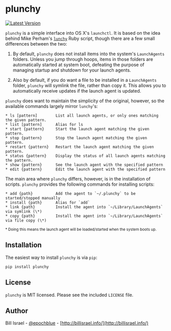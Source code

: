 # plunchy

[![Latest Version](https://pypip.in/version/plunchy/badge.svg)](https://pypi.python.org/pypi/plunchy/)

`plunchy` is a simple interface into OS X's `launchctl`. It is based on the idea
behind Mike Perham's [`lunchy`](https://github.com/mperham/lunchy) Ruby script,
though there are a few small differences between the two:

1. By default, `plunchy` does not install items into the system's `LaunchAgents`
folders. Unless you jump through hoops, items in those folders are automatically
started at system boot, defeating the purpose of managing startup and
shutdown for your launch agents.

2. Also by default, if you do want a file to be installed in a `LaunchAgents`
folder, `plunchy` will symlink the file, rather than copy it. This allows you
to automatically receive updates if the launch agent is updated.


`plunchy` does want to maintain the simplicity of the original, however, so the
available commands largely mirror `lunchy`'s:

    * ls [pattern]        List all launch agents, or only ones matching the given pattern.
    * list [pattern]      Alias for ls
    * start {pattern}     Start the launch agent matching the given pattern.
    * stop {pattern}      Stop the launch agent matching the given pattern.
    * restart {pattern}   Restart the launch agent matching the given pattern.
    * status {pattern}    Display the status of all launch agents matching the pattern.
    * show {pattern}      See the launch agent with the specified pattern
    * edit {pattern}      Edit the launch agent with the specified pattern

The main area where `plunchy` differs, however, is in the installation of scripts. `plunchy`
provides the following commands for installing scripts:

    * add {path}          Add the agent to `~/.plunchy` to be started/stopped manually
    * install {path}      Alias for `add`
    * link {path}         Install the agent into `~/Library/LaunchAgents` via symlink (\*)
    * copy {path}         Install the agent into `~/Library/LaunchAgents` via file copy (\*)


<small>\* Doing this means the launch agent will be loaded/started when the system boots up.</small>


## Installation

The easiest way to install `plunchy` is via `pip`:

    pip install plunchy

## License

`plunchy` is MIT licensed. Please see the included `LICENSE` file.

## Author

Bill Israel - [@epochblue](https://twitter.com/epochblue) - [http://billisrael.info/](http://billisrael.info/)

